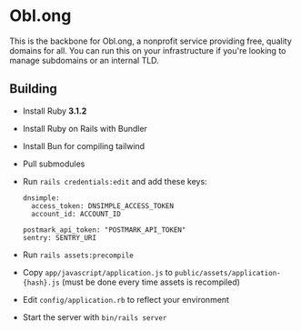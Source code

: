 # Obl.ong

This is the backbone for Obl.ong, a nonprofit service providing free, quality domains for all. You can run this on your infrastructure if you're looking to manage subdomains or an internal TLD.

## Building

- Install Ruby **3.1.2**
- Install Ruby on Rails with Bundler
- Install Bun for compiling tailwind
- Pull submodules
- Run `rails credentials:edit` and add these keys:
  
  ```
  dnsimple:
    access_token: DNSIMPLE_ACCESS_TOKEN
    account_id: ACCOUNT_ID

  postmark_api_token: "POSTMARK_API_TOKEN"
  sentry: SENTRY_URI
  ```
  
- Run `rails assets:precompile`
- Copy `app/javascript/application.js` to `public/assets/application-{hash}.js` (must be done every time assets is recompiled)
- Edit `config/application.rb` to reflect your environment
- Start the server with `bin/rails server`
